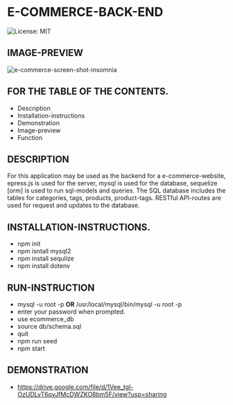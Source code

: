 # E-COMMERCE-BACK-END
![License: MIT](https://img.shields.io/badge/License-MIT-yellow.svg)

## IMAGE-PREVIEW
![e-commerce-screen-shot-insomnia](https://user-images.githubusercontent.com/94572199/167315240-a13198a3-3389-4a6c-82df-32ed3a0f9bb7.png)

## FOR THE TABLE OF THE CONTENTS.
* Description
* Installation-instructions
* Demonstration
* Image-preview
* Function

## DESCRIPTION
For this application may be used as the backend for a e-commerce-website, epress.js is used for the server, mysql is used for the database, sequelize [orm] is used to run sql-models and queries.  The SQL database includes the tables for categories, tags, products, product-tags.  RESTful API-routes are used for request and updates to the database.

## INSTALLATION-INSTRUCTIONS.
* npm init
* npm isntall mysql2
* npm install sequlize
* npm install dotenv

## RUN-INSTRUCTION
* mysql -u root -p  **OR**  /usr/local/mysql/bin/mysql -u root -p
* enter your password when prompted.
* use ecommerce_db
* source db/schema.sql
* quit
* npm run seed
* npm start

## DEMONSTRATION
* https://drive.google.com/file/d/1Vee_tgl-OzUDLyT6qvJfMcDWZKO8bm5F/view?usp=sharing
